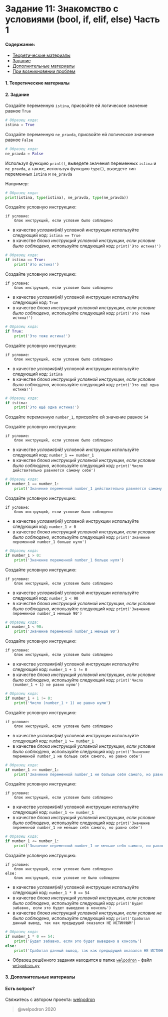 # Задание 11: Знакомство с условиями (bool, if, elif, else) Часть 1

#### Содержание:

+ [Теоретические материалы](#THEORETICAL_MATERIALS)
+ [Задание](#TASK)
+ [Дополнительные материалы](#ADDITIONAL_MATERIALS)
+ [При возникновении проблем](#ISSUES)

#### <a name="THEORETICAL_MATERIALS"></a> 1. Теоретические материалы



#### <a name="TASK"></a> 2. Задание

Создайте переменную `istina`, присвойте ей логическое значение равное `True`  

```python
# Образец кода: 
istina = True 
```

Создайте переменную `ne_pravda`, присвойте ей логическое значение равное `False`  

```python
# Образец кода: 
ne_pravda = False
```

Используя функцию `print()`, выведете значения переменных `istina` и `ne_pravda`, а также, используя функцию `type()`, выведете тип переменных `istina` и `ne_pravda`

Например:

```python
# Образец кода: 
print(istina, type(istina), ne_pravda, type(ne_pravda))
```

Создайте условную инструкцию: 

```
if условие:
    блок инструкций, если условие было соблюдено
```

* в качестве *условия(ий)* условной инструкции используйте следующий код: `istina == True`
* в качестве *блока инструкций условной инструкции, если условие было соблюдено*, используйте следующий код: `print('Это истина!')`

```python
# Образец кода: 
if istina == True:
    print('Это истина!')
```

Создайте условную инструкцию: 

```
if условие:
    блок инструкций, если условие было соблюдено
```

* в качестве *условия(ий)* условной инструкции используйте следующий код: `True`
* в качестве *блока инструкций условной инструкции, если условие было соблюдено*, используйте следующий код: `print('Это тоже истина!')`

```python
# Образец кода: 
if True:
    print('Это тоже истина!')
```

Создайте условную инструкцию: 

```
if условие:
    блок инструкций, если условие было соблюдено
```

* в качестве *условия(ий)* условной инструкции используйте следующий код: `istina`
* в качестве *блока инструкций условной инструкции, если условие было соблюдено*, используйте следующий код: `print('Это ещё одна истина!')`

```python
# Образец кода: 
if istina:
    print('Это ещё одна истина!')
```

Создайте переменную `number_1`, присвойте ей значение равное `54`  

Создайте условную инструкцию: 

```
if условие:
    блок инструкций, если условие было соблюдено
```

* в качестве *условия(ий)* условной инструкции используйте следующий код: `number_1 == number_1`
* в качестве *блока инструкций условной инструкции, если условие было соблюдено*, используйте следующий код: `print('Число действительно равняется самому себе')`

```python
# Образец кода: 
if number_1 == number_1:
    print('Значение переменной number_1 действительно равняется самому себе')
```

Создайте условную инструкцию: 

```
if условие:
    блок инструкций, если условие было соблюдено
```

* в качестве *условия(ий)* условной инструкции используйте следующий код: `number_1 > 0`
* в качестве *блока инструкций условной инструкции, если условие было соблюдено*, используйте следующий код: `print('Значение переменной number_1 больше нуля')`

```python
# Образец кода: 
if number_1 > 0:
    print('Значение переменной number_1 больше нуля')
```

Создайте условную инструкцию: 

```
if условие:
    блок инструкций, если условие было соблюдено
```

* в качестве *условия(ий)* условной инструкции используйте следующий код: `number_1 < 90`
* в качестве *блока инструкций условной инструкции, если условие было соблюдено*, используйте следующий код: `print('Значение переменной number_1 меньше 90')`

```python
# Образец кода: 
if number_1 < 90:
    print('Значение переменной number_1 меньше 90')
```

Создайте условную инструкцию: 

```
if условие:
    блок инструкций, если условие было соблюдено
```

* в качестве *условия(ий)* условной инструкции используйте следующий код: `number_1 + 1 != 0`
* в качестве *блока инструкций условной инструкции, если условие было соблюдено*, используйте следующий код: `print('Число (number_1 + 1) не равно нулю')`

```python
# Образец кода: 
if number_1 + 1 != 0:
    print('Число (number_1 + 1) не равно нулю')
```

Создайте условную инструкцию: 

```
if условие:
    блок инструкций, если условие было соблюдено
```

* в качестве *условия(ий)* условной инструкции используйте следующий код: `number_1 >= number_1`
* в качестве *блока инструкций условной инструкции, если условие было соблюдено*, используйте следующий код: `print('Значение переменной number_1 не больше себя самого, но равно себе')`

```python
# Образец кода: 
if number_1 >= number_1:
    print('Значение переменной number_1 не больше себя самого, но равно себе')
```

Создайте условную инструкцию: 

```
if условие:
    блок инструкций, если условие было соблюдено
```

* в качестве *условия(ий)* условной инструкции используйте следующий код: `number_1 <= number_1`
* в качестве *блока инструкций условной инструкции, если условие было соблюдено*, используйте следующий код: `print('Значение переменной number_1 не меньше себя самого, но равно себе')`

```python
# Образец кода: 
if number_1 <= number_1:
    print('Значение переменной number_1 не меньше себя самого, но равно себе')
```

Создайте условную инструкцию: 

```
if условие:
    блок инструкций, если условие было соблюдено
else:
    блок инструкций, если условие не было соблюдено
```

* в качестве *условия(ий)* условной инструкции используйте следующий код: `number_1 * 0 == 54`
* в качестве *блока инструкций условной инструкции, если условие было соблюдено*, используйте следующий код: `print('Будет забавно, если это будет выведено в консоль')`
* в качестве *блока инструкций условной инструкции, если условие не было соблюдено*, используйте следующий код: `print('Сработал данный вывод, так как предыдущий оказался НЕ ИСТИННЫМ')`

```python
# Образец кода: 
if number_1 * 0 == 54:
    print('Будет забавно, если это будет выведено в консоль')
else:
    print('Сработал данный вывод, так как предыдущий оказался НЕ ИСТИННЫМ')
```

* Образец решённого задания находится в папке <a href="./welpodron">`welpodron`</a> - файл <a href="./welpodron/welpodron.py">`welpodron.py`</a>

#### <a name="ADDITIONAL_MATERIALS"></a> 3. Дополнительные материалы



#### <a name="ISSUES"></a> Есть вопрос?

Свяжитесь с автором проекта: [welpodron](https://vk.com/welpodron)

> @welpodron 2020